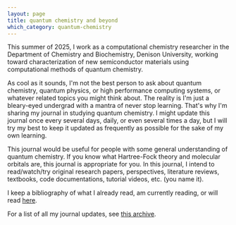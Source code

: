 ```yaml
---
layout: page
title: quantum chemistry and beyond
which_category: quantum-chemistry
---
```


This summer of 2025, I work as a computational chemistry researcher in the Department of Chemistry and Biochemistry, Denison University, working toward characterization of new semiconductor materials using computational methods of quantum chemistry. 

As cool as it sounds, I'm not the best person to ask about quantum chemistry, quantum physics, or high performance computing systems, or whatever related topics you might think about. The reality is I'm just a bleary-eyed undergrad with a mantra of never stop learning. That's why I'm sharing my journal in studying quantum chemistry. I might update this journal once every several days, daily, or even several times a day, but I will try my best to keep it updated as frequently as possible for the sake of my own learning.

This journal would be useful for people with some general understanding of quantum chemistry. If you know what Hartree-Fock theory and molecular orbitals are, this journal is appropriate for you. In this journal, I intend to read/watch/try original research papers, perspectives, literature reviews, textbooks, code documentations, tutorial videos, etc. (you name it).

I keep a bibliography of what I already read, am currently reading, or will read [here](../quantum-chemistry-bib.html).

For a list of all my journal updates, see [this archive](../archives/quantum-chem-archive.html).